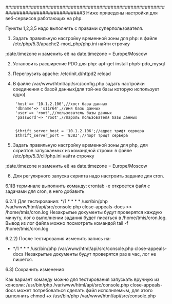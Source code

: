 ###################################################################################3
Ниже приведены настройки для веб-сервисов работающих на php.

Пункты 1,2,3,5 надо выполнять с правами суперпользователя.

1) Задать правильную настройку временной зоны для php:
 в файле /etc/php/5.3/apache2-mod_php/php.ini найти строчку

;date.timezone
и заменить её на
date.timezone = Europe/Moscow

2) Установить расширение PDO для php:
 apt-get install php5-pdo_mysql

3) Перегрузить apache:
 /etc/init.d/httpd2 reload

4) В файле /var/www/html/api/src/config.php задать настройки соединения с базой данных(для той-же базы которую использует ядро).

        'host'=> '10.1.2.106',//хост базы данных
        'dbname'=> 's11r64',//имя базы данных
        'user'=> 'root',//пользователь базы данных
        'password'=> 'root',//пароль пользователя базы данных


        $thrift_server_host = '10.1.2.106';//адрес трифт сервера
        $thrift_server_port = '8383';//порт трифт сервера

5) Задать правильную настройку временной зоны для php, для скриптов запускаемых из командной строки:
 в файле /etc/php/5.3/cli/php.ini найти строчку

;date.timezone
и заменить её на
date.timezone = Europe/Moscow

6) Для регулярного запуска скрипта надо настроить задание для cron.

6.1)В терминале выполнить команду:
 crontab -e
откроется файл с задачами для cron, в него добавить

6.2.1) Для тестирования:
*/1 * * * * /usr/bin/php /var/www/html/api/src/console.php close-appeals-docs >> /home/tmis/cron.log Незакрытые документы будут проверятся каждую минуту, лог о выполнении задания будет писаться в  /home/tmis/cron.log.
Вывод из лог файла можно посмотреть командой tail -f  /home/tmis/cron.log

6.2.2) После тестирования изменить запись на:
* */1 * * * /usr/bin/php /var/www/html/api/src/console.php close-appeals-docs Незакрытые документы будут проверятся раз в час, лог не пишется.

6.3) Сохранить изменения

Как вариант команду можно для тестирования запускать вручную из консоли:
/usr/bin/php /var/www/html/api/src/console.php close-appeals-docs может потребоваться сделать файл исполняемым, для этого выполнить chmod +x /usr/bin/php /var/www/html/api/src/console.php





